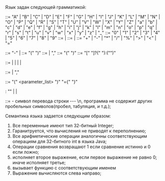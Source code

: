 Язык задан следующей грамматикой:

<character>  ::= "A" | "B" | "C" | "D" | "E" | "F" | "G" | "H" | "I" | "J" | "K" | "L" | "M" | "N" | "O" | "P" | "Q" | "R" | "S" | "T" | "U" | "V" | "W" | "X" | "Y" | "Z" | "a" | "b" | "c" | "d" | "e" | "f" | "g" | "h" | "i" | "j" | "k" | "l" | "m" | "n" | "o" | "p" | "q" | "r" | "s" | "t" | "u" | "v" | "w" | "x" | "y" | "z" | "_"
<digit>   ::= "0" | "1" | "2" | "3" | "4" | "5" | "6" | "7" | "8" | "9"
<number> ::= <digit> | <digit> <number>
<identifier> ::= <character> | <identifier> <character>
<operation> ::= "+" | "-" | "*" | "/" | "%" | ">" | "<" | "="

<constant-expression> ::= "-" <number> | <number>
<binary-expression> ::= "(" <expression> <operation> <expression>  ")"
<argument-list> ::= <expression> | <expression> "," <argument-list>
<call-expression> ::= <identifier> "(" <argument-list> ")"
<if-expression> ::= "[" <expression> "]?(" <expression> "):("<expression>")"


<expression> ::= <identifier>
                  | <constant-expression>
                  | <binary-expression>
                  | <if-expression>
                  | <call-expression>

<parameter-list> ::= <identifier> | <identifier> "," <parameter-list>

<function-definition> ::= <identifier>"(" <parameter_list> ")" "={" <expression> "}"

<function-definition-list> : ""
                             | <function-definition> <EOL>
                             | <function-definition> <EOL> <function-definition-list>

<program> ::= <function-definition-list> <expression>
<EOL> - символ перевода строки --- \n, программа не содержит других пробельных символов(пробел, табуляция, и т.д.);

Семантика языка задается следующим образом:

1) Все переменные имеют тип 32-битный Integer;
2) Гаранитруется, что вычисления не приводят к переполнению;
3) Все арифметические операции аналогичны соответствующим операциям для 32-битного int в языка Java;
4) Операции сравнения возвращают 1 если сравнение истинно и 0 если ложно;
5) <if-expression> исполняет второе выражение, если первое выражение не равно 0; иначе исполняет третье;
6) <call-expression> вызывает функцию с соответствующим именем
7) Выражение вычисляются слева направо;